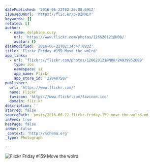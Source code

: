 ```yaml
---
datePublished: '2016-06-22T02:36:00.691Z'
isBasedOnUrl: 'https://flic.kr/p/DZRM1V'
keywords: []
related: []
author:
  - name: delphine.cury
    url: 'https://www.flickr.com/photos/126620121@N08/'
    avatar: {}
dateModified: '2016-06-22T02:34:47.883Z'
title: 'Flickr Friday #159 Move the wolrd'
app_links:
  - url: 'flickr://flickr.com/photos/126620121@N08/24939952609'
    type: ios
    namespace: ai
    app_name: Flickr
    app_store_id: '328407587'
publisher:
  url: 'https://www.flickr.com/'
  name: Flickr
  favicon: 'https://www.flickr.com/favicon.ico'
  domain: flic.kr
description: ''
starred: false
sourcePath: _posts/2016-06-22-flickr-friday-159-move-the-wolrd.md
inFeed: true
hasPage: false
inNav: false
_context: 'http://schema.org'
_type: Photograph

---
```

![Flickr Friday #159 Move the wolrd](https://imgflo.herokuapp.com/graph/vahj1ThiexotieMo/58e5fd73088a7f798c967431bc9218b5/noop.jpg?input=https%3A%2F%2Ffarm2.staticflickr.com%2F1534%2F24939952609_32cd080e44_b.jpg)